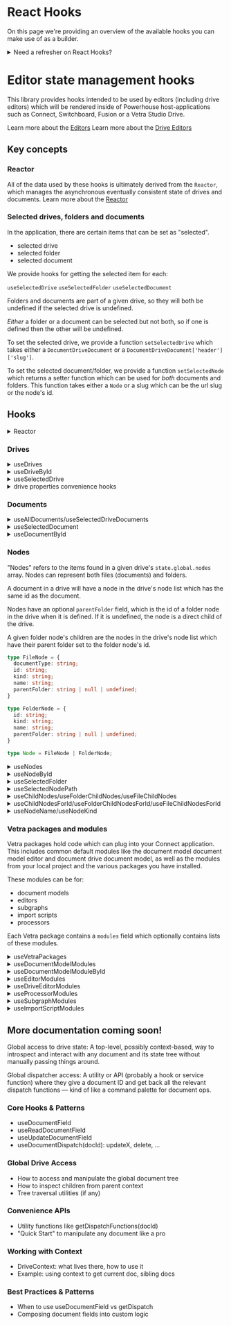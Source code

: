 # React Hooks

On this page we're providing an overview of the available hooks you can make use of as a builder. 

<details>
<summary>Need a refresher on React Hooks?</summary>

React Hooks allow you to use various React features directly within your functional components. You can use built-in Hooks or combine them to create your own custom Hooks.

**What are Custom Hooks?**
A custom hook is a JavaScript function whose name starts with "use" and that calls other Hooks. They are used to:
- Reuse stateful logic between components.
- Abstract complex logic into a simpler interface.
- Isolate side effects, particularly those managed by `useEffect`.

**Key Built-in Hooks Examples:**
- `useState`: Lets a component "remember" information (state).
- `useEffect`: Lets a component perform side effects (e.g., data fetching, subscriptions, manually changing the DOM).
- `useContext`: Lets a component receive information from distant parent components without explicitly passing props through every level of the component tree.

**Naming Convention:**
Hook names must always start with `use` followed by a capital letter (e.g., `useState`, `useOnlineStatus`).

**Rules of Hooks:**
1.  **Only Call Hooks at the Top Level**: Don't call Hooks inside loops, conditions, or nested functions.
2.  **Only Call Hooks from React Functions**: Call Hooks from React functional components or from custom Hooks.

It's important to note that a function should only be named and treated as a hook if it actually utilizes one or more built-in React hooks. If a function (even if named `useSomething`) doesn't call any built-in hooks, it behaves like a regular JavaScript function, and making it a "hook" offers no specific React advantages.

</details>

# Editor state management hooks

This library provides hooks intended to be used by editors (including drive editors) which will be rendered inside of Powerhouse host-applications such as Connect, Switchboard, Fusion or a Vetra Studio Drive.

Learn more about the [Editors](/academy/MasteryTrack/BuildingUserExperiences/BuildingDocumentEditors)
Learn more about the [Drive Editors](/academy/MasteryTrack/BuildingUserExperiences/BuildingADriveExplorer)

## Key concepts

### Reactor

All of the data used by these hooks is ultimately derived from the `Reactor`, which manages the asynchronous eventually consistent state of drives and documents. Learn more about the [Reactor](/academy/Architecture/WorkingWithTheReactor)


### Selected drives, folders and documents
In the application, there are certain items that can be set as "selected". 

- selected drive
- selected folder
- selected document

We provide hooks for getting the selected item for each:

`useSelectedDrive`
`useSelectedFolder`
`useSelectedDocument`

Folders and documents are part of a given drive, so they will both be undefined if the selected drive is undefined.

_Either_ a folder or a document can be selected but not both, so if one is defined then the other will be undefined.

To set the selected drive, we provide a function `setSelectedDrive` which takes either a `DocumentDriveDocument` or a `DocumentDriveDocument['header']['slug']`.

To set the selected document/folder, we provide a function `setSelectedNode` which returns a setter function which can be used for _both_ documents and folders. This function takes either a `Node` or a slug which can be the url slug or the node's id.

## Hooks

<details>
<summary>Reactor</summary>
```ts
function useReactor(): Reactor | undefined
```

Returns the reactor instance. 

Usage
```jsx
import { useReactor } from '@powerhousedao/state`

function MyEditorComponent() {
  const reactor = useReactor();
}
```
</details>

### Drives

<details>
<summary>useDrives</summary>

```ts
function useDrives(): DocumentDriveDocument[] | undefined
```
Returns the drives for a reactor.

Usage

```jsx
import { useDrives } from '@powerhousedao/state';

function MyEditorComponent() {
  const drives = useDrives();
}
```
</details>

<details>
<summary>useDriveById</summary>

```ts
function useDriveById(id: string | null | undefined): DocumentDriveDocument | undefined
```

Returns a drive by id.

Usage

```jsx
import { useDriveById } from '@powerhousedao/state';

function MyEditorComponent() {
  const driveById = useDriveById();
}
```
</details>

<details>
<summary>useSelectedDrive</summary>

```ts
function useSelectedDrive(): DocumentDriveDocument | undefined
```

Returns the selected drive. You can use the selected drive with `setSelectedDrive`.

Usage

```jsx
import { useSelectedDrive } from '@powerhousedao/state';

function MyEditorComponent() {
  const selectedDrive = useSelectedDrive();
}
```
</details>

<details>
<summary>drive properties convenience hooks</summary>

We provide hooks for accessing various properties on the drive object for your convenience. These use the above hooks to get a drive and then return properties in the object.

```ts
/** Returns the remote URL for a drive. */
function useDriveRemoteUrl(driveId: string | null | undefined): string | undefined

/** Returns the pull responder trigger for a drive. */
function useDrivePullResponderTrigger(
  driveId: string | null | undefined,
): Trigger | undefined

/** Returns the pull responder URL for a drive. */
function useDrivePullResponderUrl(driveId: string | null | undefined): string | undefined

/** Returns whether a drive is remote. */
function useDriveIsRemote(driveId: string | null | undefined): boolean

/** Returns the sharing type for a drive. */
function useDriveSharingType(driveId: string | null | undefined): SharingType | undefined

/** Returns  whether a drive is available offline. */
function useDriveAvailableOffline(driveId: string | null | undefined): boolean
```

Usage

```jsx
import { 
  useDriveRemoteUrl,
  useDrivePullResponderTrigger,
  useDrivePullResponderUrl,
  useDriveIsRemote,
  useDriveSharingType,
  useDriveAvailableOffline,
} from '@powerhousedao/state';

function MyEditorComponent() {
  const myDriveId = "some-drive-id";
  const driveRemoteUrl = useDriveRemoteUrl(myDriveId);
  const drivePullResponderTrigger = useDrivePullResponderTrigger(myDriveId);
  const drivePullResponderUrl = useDrivePullResponderUrl(myDriveId);
  const driveIsRemote = useDriveIsRemote(myDriveId);
  const driveSharingType = useDriveSharingType(myDriveId);
  const driveAvailableOffline = useDriveAvailableOffline(myDriveId);

  console.log({
    driveRemoteUrl,
    drivePullResponderTrigger,
    drivePullResponderUrl,
    driveIsRemote,
    driveSharingType,
    driveAvailableOffline,
  })
}
```
</details>

### Documents

<details>
<summary>useAllDocuments/useSelectedDriveDocuments</summary>

```ts
function useAllDocuments(): PHDocument[] | undefined
```
Returns all of the documents in the reactor.

```ts
function useSelectedDriveDocuments(): PHDocument[] | undefined
```
Returns the documents in the reactor for the selected drive.

Usage

```jsx
import { useAllDocuments, useSelectedDriveDocuments } from '@powerhousedao/state';

function MyEditorComponent() {
  const allDocuments = useAllDocuments();
  const selectedDriveDocuments = useSelectedDriveDocuments();
}
```
</details>

<details>
<summary>useSelectedDocument</summary>

```ts
function useSelectedDocument(): PHDocument | undefined
```
Returns the selected document. You can set the selected document with `setSelectedNode`.

Usage

```jsx
import { useSelectedDocument } from '@powerhousedao/state';

function MyEditorComponent() {
  const selectedDocument = useSelectedDocument();
}
```
</details>

<details>
<summary>useDocumentById</summary>

```ts
function useDocumentById(id: string | null | undefined): PHDocument | undefined
```
Returns a document by id.

Usage

```jsx
import { useDocumentById } from '@powerhousedao/state';

function MyEditorComponent() {
  const myDocumentId = 'some-document-id';
  const documentById = useDocumentById(myDocumentId);
}
```
</details>

### Nodes

"Nodes" refers to the items found in a given drive's `state.global.nodes` array. Nodes can represent both files (documents) and folders.

A document in a drive will have a node in the drive's node list which has the same id as the document.

Nodes have an optional `parentFolder` field, which is the id of a folder node in the drive when it is defined. If it is undefined, the node is a direct child of the drive.

A given folder node's children are the nodes in the drive's node list which have their parent folder set to the folder node's id.

```ts
type FileNode = {
  documentType: string;
  id: string;
  kind: string;
  name: string;
  parentFolder: string | null | undefined;
}

type FolderNode = {
  id: string;
  kind: string;
  name: string;
  parentFolder: string | null | undefined;
}

type Node = FileNode | FolderNode;
```

<details>
<summary>useNodes</summary>

Ideally you should not need to handle the list of nodes directly, since we already provide documents and folders. But these hooks are provided just in case.

```ts
function useNodes(): Node[] | undefined
```
Returns the nodes for a drive.

Usage

```jsx
import { useNodes} from '@powerhousedao/state';

function MyEditorComponent() {
  const nodes = useNodes();
}
```
</details>

<details>
<summary>useNodeById</summary>

```ts
function useNodeById(id: string | null | undefined): Node | undefined
```
Returns a node in the selected drive by id.

Usage

```jsx
import { useNodeById } from '@powerhousedao/state';

function MyEditorComponent() {
  const myFolderId = 'some-folder-id';
  const myDocumentId = 'some-document-id';
  const myFolderNode = useNodeById(myFolderId);
  const myFileNode = useNodeById(myDocumentId);
}
```
</details>

<details>
<summary>useSelectedFolder</summary>

```ts
function useSelectedFolder(): FolderNode | undefined
```
Returns the selected folder. You can set the selected folder with `setSelectedNode`

Usage

```jsx
import { useSelectedFolder } from '@powerhousedao/state';

function MyEditorComponent() {
  const selectedFolder = useSelectedFolder();
}
```
</details>

<details>
<summary>useSelectedNodePath</summary>

```ts
function useSelectedNodePath(): Node[]
```
Returns the path to the selected node. Useful for navigational components like breadcrumbs.

Usage

```jsx
import { useSelectedNodePath } from '@powerhousedao/state';

function MyEditorComponent() {
  const nodes = useSelectedNodePath();

  return <Breadcrumbs nodes={nodes}>
}
```
</details>

<details>
<summary>useChildNodes/useFolderChildNodes/useFileChildNodes</summary>

```ts
function useChildNodes(): Node[]
```
Returns the child nodes for the selected drive or folder.

```ts
function useFolderChildNodes(): FolderNode[]
```
Returns the folder child nodes for the selected drive or folder.

```ts
function useFileChildNodes(): FileNode[]
```
Returns the file (document) child nodes for the selected drive or folder.

Usage

```jsx
import { useChildNodes, useFolderChildNodes, useFileChildNodes } from '@powerhousedao/state';

function MyEditorComponent() {
  const nodes = useChildNodes();
  const fileNodes = useChildFileNodes();
  const folderNodes = useChildFolderNodes();

  return (
    <div>
     <FilesAndFolders nodes={nodes}>
     <Files fileNodes={fileNodes}>
     <Folders folderNodes={folderNodes}>
    </div>
 )
}
```
</details>

<details>
<summary>useChildNodesForId/useFolderChildNodesForId/useFileChildNodesForId</summary>

```ts
function useChildNodesForId(id: string | null | undefined): Node[]
```
Returns the child nodes for a drive or folder by id.
```ts
function useFolderChildNodesForId(id: string | null | undefined): FolderNode[]
```
Returns the folder child nodes for a drive or folder by id.
```ts
function useFileChildNodesForId(id: string | null | undefined): FileNode[]
```
Returns the file (document) child nodes for a drive or folder by id.

Usage

```jsx
import { useChildNodesForId, useFolderChildNodesForId, useFileChildNodesForId } from '@powerhousedao/state';

function MyEditorComponent() {
  const driveOrFolderId = 'some-drive-or-folder-id';
  const nodes = useChildNodesForId(driveOrFolderId);
  const fileNodes = useFileChildNodesForId(driveOrFolderId);
  const folderNodes = useFolderChildNodesForId(driveOrFolderId);

  return (
    <div>
     <FilesAndFolders nodes={nodes}>
     <Files fileNodes={fileNodes}>
     <Folders folderNodes={folderNodes}>
    </div>
 )
}
```
</details>

<details>
<summary>useNodeName/useNodeKind</summary>

```ts
function useNodeName(id: string | null | undefined): string | undefined
```
Returns the name of a node.
```ts
function useNodeKind(id: string | null | undefined): NodeKind | undefined
```
Returns the kind of a node.

Usage

```jsx
import { useNodeName, useNodeKind } from '@powerhousedao/state';

function MyEditorComponent() {
  const nodeId = 'some-node-id';
  const nodeName = useNodeName(nodeId);
  const nodeKind = useNodeKind(nodeId);

  if (nodeKind === 'file') {
    return <File name={nodeName} />;
  }

  if (nodeKind === 'folder') {
    return <Folder name={nodeName} />;
  }
}
```
</details>

### Vetra packages and modules

Vetra packages hold code which can plug into your Connect application. This includes common default modules like the document model document model editor and document drive document model, as well as the modules from your local project and the various packages you have installed.

These modules can be for:

- document models
- editors
- subgraphs
- import scripts
- processors

Each Vetra package contains a `modules` field which optionally contains lists of these modules.

<details>
<summary>useVetraPackages</summary>

```ts
function useVetraPackages(): VetraPackage[] | undefined
```

Returns all of the Vetra packages in your Connect app.

Usage

```jsx
import { useVetraPackages } from '@powerhousedao/state'

function MyEditorComponent() {
  const vetraPackages = useVetraPackages()
}
```
</details>

<details>
<summary>useDocumentModelModules</summary>

```ts
function useDocumentModelModules(): DocumentModelModule[] | undefined
```

Returns the document model modules from your Vetra packages.

Usage

```jsx
import { useDocumentModelModules } from '@powerhousedao/state'

function MyEditorComponent() {
  const documentModelModules = useDocumentModelModules()
}
```
</details>

<details>
<summary>useDocumentModelModuleById</summary>

```ts
function useDocumentModelModuleById(): DocumentModelModule[] | undefined
```

Returns the document model for a given id (document type).
*NOTE* What we call here an id is really the value in the "document type" field in the document model editor
*NOTE* Connect assumes that these document types (ids) are unique. It is your responsibility to enforce this.

Usage

```jsx
import { useDocumentModelModuleById } from '@powerhousedao/state'

function MyEditorComponent() {
  const documentType = 'my-org/my-document';
  const documentModelModuleById = useDocumentModelModuleById(documentType)
}
```
</details>

<details>
<summary>useEditorModules</summary>

```ts
function useEditorModules(): EditorModule[] | undefined
```

Returns the editor modules from your Vetra packages.

Usage

```jsx
import { useEditorModules } from '@powerhousedao/state'

function MyEditorComponent() {
  const editorModules = useEditorModules()
}
```
</details>

<details>
<summary>useDriveEditorModules</summary>

```ts
function useDriveEditorModules(): DriveEditorModule[] | undefined
```

Returns the drive editor modules from your Vetra packages.

Usage

```jsx
import { useDriveEditorModules } from '@powerhousedao/state'

function MyDriveEditorComponent() {
  const driveEditorModules = useDriveEditorModules()
}
```
</details>

<details>
<summary>useProcessorModules</summary>

```ts
function useProcessorModules(): ProcessorModule[] | undefined
```

Returns the processor modules from your Vetra packages.

Usage

```jsx
import { useProcessorModules } from '@powerhousedao/state'

function MyProcessorComponent() {
  const processorModules = useProcessorModules()
}
```
</details>

<details>
<summary>useSubgraphModules</summary>

```ts
function useSubgraphModules(): SubgraphModule[] | undefined
```

Returns the subgraph modules from your Vetra packages.

Usage

```jsx
import { useSubgraphModules } from '@powerhousedao/state'

function MySubgraphComponent() {
  const subgraphModules = useSubgraphModules()
}
```
</details>

<details>
<summary>useImportScriptModules</summary>

```ts
function useImportScriptModules(): ImportScriptModule[] | undefined
```

Returns the import script modules from your Vetra packages.

Usage

```jsx
import { useImportScriptModules } from '@powerhousedao/state'

function MyImportScriptComponent() {
  const importScriptModules = useImportScriptModules()
}
```
</details>

## More documentation coming soon!

Global access to drive state: A top-level, possibly context-based, way to introspect and interact with any document and its state tree without manually passing things around.

Global dispatcher access: A utility or API (probably a hook or service function) where they give a document ID and get back all the relevant dispatch functions — kind of like a command palette for document ops.

### Core Hooks & Patterns	
- useDocumentField
- useReadDocumentField
- useUpdateDocumentField
- useDocumentDispatch(docId):  updateX, delete, ... 

### Global Drive Access	
- How to access and manipulate the global document tree
- How to inspect children from parent context
- Tree traversal utilities (if any)

### Convenience APIs	
- Utility functions like getDispatchFunctions(docId)
- "Quick Start" to manipulate any document like a pro

### Working with Context	
- DriveContext: what lives there, how to use it
- Example: using context to get current doc, sibling docs

### Best Practices & Patterns	
- When to use useDocumentField vs getDispatch
- Composing document fields into custom logic